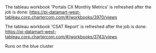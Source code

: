 The tableau workbook 'Portals CX Monthly Metrics' is refreshed after the job is done:
https://pi-datamart-west-tableau.corp.chartercom.com/#/workbooks/3970/views

The tableau workbook 'CSAT Report' is refreshed after the job is done:
https://pi-datamart-west-tableau.corp.chartercom.com/#/workbooks/3743/views

Runs on the blue cluster
